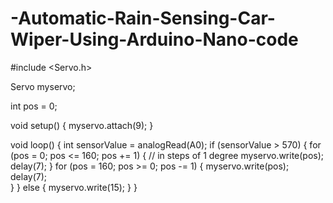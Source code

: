 # -Automatic-Rain-Sensing-Car-Wiper-Using-Arduino-Nano-code

#include <Servo.h>

Servo myservo;

int pos = 0;

void setup() {
  myservo.attach(9);
}

void loop() {
int sensorValue = analogRead(A0);
  if (sensorValue > 570)
{
for (pos = 0; pos <= 160; pos += 1) {
    // in steps of 1 degree
    myservo.write(pos);
    delay(7);
  }
  for (pos = 160; pos >= 0; pos -= 1) { 
    myservo.write(pos);              
    delay(7);                    
  }
}
else {
  myservo.write(15);
  }
}
